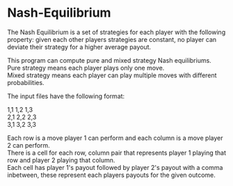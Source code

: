 # Nash-Equilibrium
  
The Nash Equilibrium is a set of strategies for each player with the following property: given each other players strategies are constant, no player can deviate their strategy for a higher average payout.  
  
This program can compute pure and mixed strategy Nash equilibriums.  
Pure strategy means each player plays only one move.  
Mixed strategy means each player can play multiple moves with different probabilities.  

The input files have the following format:  
  
1,1 1,2 1,3  
2,1 2,2 2,3  
3,1 3,2 3,3  
  
Each row is a move player 1 can perform and each column is a move player 2 can perform.  
There is a cell for each row, column pair that represents player 1 playing that row and player 2 playing that column.  
Each cell has player 1's payout followed by player 2's payout with a comma inbetween, these represent each players payouts for the given outcome.  
